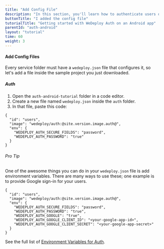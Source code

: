 ```yaml
---
title: "Add Config File"
description: "In this section, you'll learn how to authenticate users on an Android app using the WeDeploy API Client."
buttonTitle: "I added the config file"
tutorialTitle: "Getting started with WeDeploy Auth on an Android app"
parentId: "auth-android"
layout: "tutorial"
time: 60
weight: 3
---
```


#### Add Config Files

Every service folder must have a `wedeploy.json` file that configures it, so let's add a file inside the sample project you just downloaded.

##### Auth

1. Open the `auth-android-tutorial` folder in a code editor.
2. Create a new file named `wedeploy.json` inside the `auth` folder.
3. In that file, paste this code:

```application/json
{
  "id": "users",
  "image": "wedeploy/auth:@site.version.image.auth@",
  "env": {
    "WEDEPLOY_AUTH_SECURE_FIELDS": "password",
    "WEDEPLOY_AUTH_PASSWORD": "true"
  }
}
```

<aside>

###### <span class="icon-16-star"></span> Pro Tip

One of the awesome things you can do in your `wedeploy.json` file is add environment variables. There are many ways to use these; one example is to provide Google sign-in for your users.

```application/json
{
  "id": "users",
  "image": "wedeploy/auth:@site.version.image.auth@",
  "env": {
    "WEDEPLOY_AUTH_SECURE_FIELDS": "password",
    "WEDEPLOY_AUTH_PASSWORD": "true",
    "WEDEPLOY_AUTH_GOOGLE": "true",
    "WEDEPLOY_AUTH_GOOGLE_CLIENT_ID": "<your-google-app-id>",
    "WEDEPLOY_AUTH_GOOGLE_CLIENT_SECRET": "<your-google-app-secret>"
  }
}
```

See the full list of <a href="/docs/auth/environment-variables/" target="_blank">Environment Variables for Auth</a>.


</aside>
